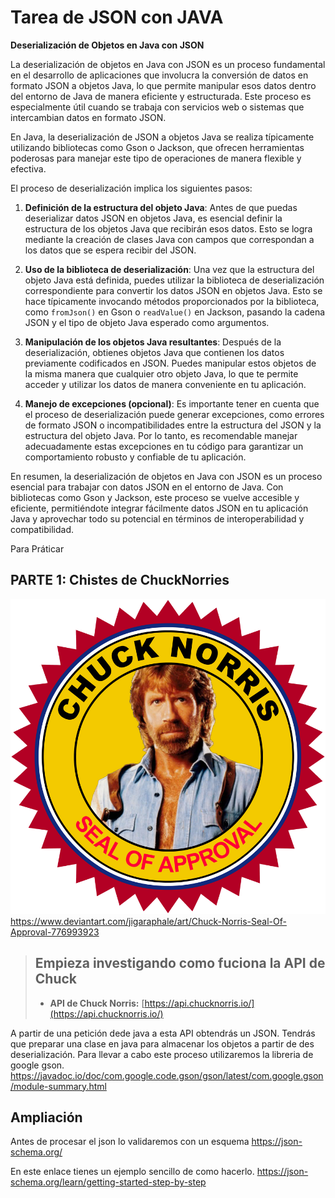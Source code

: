 

# Tarea de JSON con JAVA


**Deserialización de Objetos en Java con JSON**

La deserialización de objetos en Java con JSON es un proceso fundamental en el desarrollo de aplicaciones que involucra la conversión de datos en formato JSON a objetos Java, lo que permite manipular esos datos dentro del entorno de Java de manera eficiente y estructurada. Este proceso es especialmente útil cuando se trabaja con servicios web o sistemas que intercambian datos en formato JSON.

En Java, la deserialización de JSON a objetos Java se realiza típicamente utilizando bibliotecas como Gson o Jackson, que ofrecen herramientas poderosas para manejar este tipo de operaciones de manera flexible y efectiva.

El proceso de deserialización implica los siguientes pasos:

1. **Definición de la estructura del objeto Java**: Antes de que puedas deserializar datos JSON en objetos Java, es esencial definir la estructura de los objetos Java que recibirán esos datos. Esto se logra mediante la creación de clases Java con campos que correspondan a los datos que se espera recibir del JSON.

2. **Uso de la biblioteca de deserialización**: Una vez que la estructura del objeto Java está definida, puedes utilizar la biblioteca de deserialización correspondiente para convertir los datos JSON en objetos Java. Esto se hace típicamente invocando métodos proporcionados por la biblioteca, como `fromJson()` en Gson o `readValue()` en Jackson, pasando la cadena JSON y el tipo de objeto Java esperado como argumentos.

3. **Manipulación de los objetos Java resultantes**: Después de la deserialización, obtienes objetos Java que contienen los datos previamente codificados en JSON. Puedes manipular estos objetos de la misma manera que cualquier otro objeto Java, lo que te permite acceder y utilizar los datos de manera conveniente en tu aplicación.

4. **Manejo de excepciones (opcional)**: Es importante tener en cuenta que el proceso de deserialización puede generar excepciones, como errores de formato JSON o incompatibilidades entre la estructura del JSON y la estructura del objeto Java. Por lo tanto, es recomendable manejar adecuadamente estas excepciones en tu código para garantizar un comportamiento robusto y confiable de tu aplicación.

En resumen, la deserialización de objetos en Java con JSON es un proceso esencial para trabajar con datos JSON en el entorno de Java. Con bibliotecas como Gson y Jackson, este proceso se vuelve accesible y eficiente, permitiéndote integrar fácilmente datos JSON en tu aplicación Java y aprovechar todo su potencial en términos de interoperabilidad y compatibilidad.

Para Práticar 



## PARTE 1: Chistes de ChuckNorries

![](chuck_norris_seal_of_approval_by_jigaraphale_dculocj-pre.png)
https://www.deviantart.com/jigaraphale/art/Chuck-Norris-Seal-Of-Approval-776993923


> ## Empieza investigando como fuciona la API de Chuck
>
> * **API de Chuck Norris:** [https://api.chucknorris.io/](https://api.chucknorris.io/)

A partir de una petición dede java a esta API obtendrás un JSON. Tendrás que preparar una clase en java para almacenar los objetos a partir de des deserialización. Para llevar a cabo este proceso utilizaremos la libreria de google gson. https://javadoc.io/doc/com.google.code.gson/gson/latest/com.google.gson/module-summary.html


## Ampliación 

Antes de procesar el json lo validaremos con un esquema
https://json-schema.org/
  
En este enlace tienes un ejemplo sencillo de como hacerlo. 
https://json-schema.org/learn/getting-started-step-by-step


